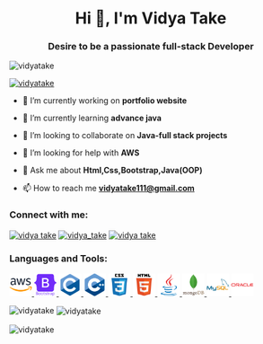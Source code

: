 <h1 align="center">Hi 👋, I'm Vidya Take</h1>
<h3 align="center">Desire to be a passionate full-stack Developer</h3>

<p align="left"> <img src="https://komarev.com/ghpvc/?username=vidyatake&label=Profile%20views&color=0e75b6&style=flat" alt="vidyatake"/> </p>

<p align="left"> <a href="https://github.com/ryo-ma/github-profile-trophy"><img src="https://github-profile-trophy.vercel.app/?username=vidyatake" alt="vidyatake" /></a> </p>

- 🔭 I’m currently working on **portfolio website**

- 🌱 I’m currently learning **advance java**

- 👯 I’m looking to collaborate on **Java-full stack projects**

- 🤝 I’m looking for help with **AWS**

- 💬 Ask me about **Html,Css,Bootstrap,Java(OOP)**

- 📫 How to reach me **vidyatake111@gmail.com**

<h3 align="left">Connect with me:</h3>
<p align="left">
<a href="https://linkedin.com/in/vidya take" target="blank"><img align="center" src="https://raw.githubusercontent.com/rahuldkjain/github-profile-readme-generator/master/src/images/icons/Social/linked-in-alt.svg" alt="vidya take" height="30" width="40" /></a>
<a href="https://instagram.com/vidya_take" target="blank"><img align="center" src="https://raw.githubusercontent.com/rahuldkjain/github-profile-readme-generator/master/src/images/icons/Social/instagram.svg" alt="vidya_take" height="30" width="40" /></a>
<a href="https://www.hackerrank.com/vidya take" target="blank"><img align="center" src="https://raw.githubusercontent.com/rahuldkjain/github-profile-readme-generator/master/src/images/icons/Social/hackerrank.svg" alt="vidya take" height="30" width="40" /></a>
</p>

<h3 align="left">Languages and Tools:</h3>
<p align="left"> <a href="https://aws.amazon.com" target="_blank" rel="noreferrer"> <img src="https://raw.githubusercontent.com/devicons/devicon/master/icons/amazonwebservices/amazonwebservices-original-wordmark.svg" alt="aws" width="40" height="40"/> </a> <a href="https://getbootstrap.com" target="_blank" rel="noreferrer"> <img src="https://raw.githubusercontent.com/devicons/devicon/master/icons/bootstrap/bootstrap-plain-wordmark.svg" alt="bootstrap" width="40" height="40"/> </a> <a href="https://www.cprogramming.com/" target="_blank" rel="noreferrer"> <img src="https://raw.githubusercontent.com/devicons/devicon/master/icons/c/c-original.svg" alt="c" width="40" height="40"/> </a> <a href="https://www.w3schools.com/cpp/" target="_blank" rel="noreferrer"> <img src="https://raw.githubusercontent.com/devicons/devicon/master/icons/cplusplus/cplusplus-original.svg" alt="cplusplus" width="40" height="40"/> </a> <a href="https://www.w3schools.com/css/" target="_blank" rel="noreferrer"> <img src="https://raw.githubusercontent.com/devicons/devicon/master/icons/css3/css3-original-wordmark.svg" alt="css3" width="40" height="40"/> </a> <a href="https://www.w3.org/html/" target="_blank" rel="noreferrer"> <img src="https://raw.githubusercontent.com/devicons/devicon/master/icons/html5/html5-original-wordmark.svg" alt="html5" width="40" height="40"/> </a> <a href="https://www.java.com" target="_blank" rel="noreferrer"> <img src="https://raw.githubusercontent.com/devicons/devicon/master/icons/java/java-original.svg" alt="java" width="40" height="40"/> </a> <a href="https://www.mongodb.com/" target="_blank" rel="noreferrer"> <img src="https://raw.githubusercontent.com/devicons/devicon/master/icons/mongodb/mongodb-original-wordmark.svg" alt="mongodb" width="40" height="40"/> </a> <a href="https://www.mysql.com/" target="_blank" rel="noreferrer"> <img src="https://raw.githubusercontent.com/devicons/devicon/master/icons/mysql/mysql-original-wordmark.svg" alt="mysql" width="40" height="40"/> </a> <a href="https://www.oracle.com/" target="_blank" rel="noreferrer"> <img src="https://raw.githubusercontent.com/devicons/devicon/master/icons/oracle/oracle-original.svg" alt="oracle" width="40" height="40"/> </a> </p>

<p><img align="left" src="https://github-readme-stats.vercel.app/api/top-langs?username=vidyatake&show_icons=true&locale=en&layout=compact" alt="vidyatake" /></p>

<p>&nbsp;<img align="center" src="https://github-readme-stats.vercel.app/api?username=vidyatake&show_icons=true&locale=en" alt="vidyatake" /></p>

<p><img align="center" src="https://github-readme-streak-stats.herokuapp.com/?user=vidyatake&" alt="vidyatake" /></p>

